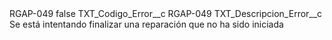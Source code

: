 <?xml version="1.0" encoding="UTF-8"?>
<CustomMetadata xmlns="http://soap.sforce.com/2006/04/metadata" xmlns:xsi="http://www.w3.org/2001/XMLSchema-instance" xmlns:xsd="http://www.w3.org/2001/XMLSchema">
    <label>RGAP-049</label>
    <protected>false</protected>
    <values>
        <field>TXT_Codigo_Error__c</field>
        <value xsi:type="xsd:string">RGAP-049</value>
    </values>
    <values>
        <field>TXT_Descripcion_Error__c</field>
        <value xsi:type="xsd:string">Se está intentando finalizar una reparación que no ha sido iniciada</value>
    </values>
</CustomMetadata>
